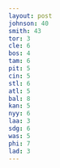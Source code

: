 ```yaml
---
layout: post
johnson: 40
smith: 43
tor: 3
cle: 6
bos: 4
tam: 6
pit: 5
cin: 5
stl: 6
atl: 5
bal: 8
kan: 5
nyy: 6
laa: 3
sdg: 6
was: 5
phi: 7
lad: 3
---
```

